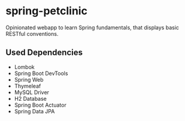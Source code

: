 # spring-petclinic
Opinionated webapp to learn Spring fundamentals, that displays basic RESTful conventions.

## Used Dependencies
- Lombok
- Spring Boot DevTools
- Spring Web
- Thymeleaf
- MySQL Driver
- H2 Database
- Spring Boot Actuator
- Spring Data JPA
